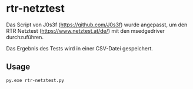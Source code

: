 # rtr-netztest

Das Script von J0s3f (https://github.com/J0s3f) wurde angepasst, um den RTR Netztest (https://www.netztest.at/de/) mit den msedgedriver durchzuführen. 

Das Ergebnis des Tests wird in einer CSV-Datei gespeichert. 

## Usage
`py.exe rtr-netztest.py`
